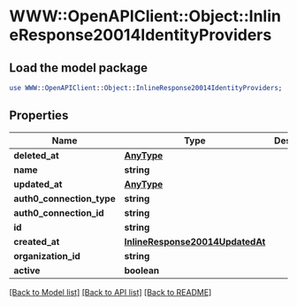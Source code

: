 # WWW::OpenAPIClient::Object::InlineResponse20014IdentityProviders

## Load the model package
```perl
use WWW::OpenAPIClient::Object::InlineResponse20014IdentityProviders;
```

## Properties
Name | Type | Description | Notes
------------ | ------------- | ------------- | -------------
**deleted_at** | [**AnyType**](.md) |  | 
**name** | **string** |  | 
**updated_at** | [**AnyType**](.md) |  | 
**auth0_connection_type** | **string** |  | 
**auth0_connection_id** | **string** |  | 
**id** | **string** |  | 
**created_at** | [**InlineResponse20014UpdatedAt**](InlineResponse20014UpdatedAt.md) |  | 
**organization_id** | **string** |  | 
**active** | **boolean** |  | 

[[Back to Model list]](../README.md#documentation-for-models) [[Back to API list]](../README.md#documentation-for-api-endpoints) [[Back to README]](../README.md)


